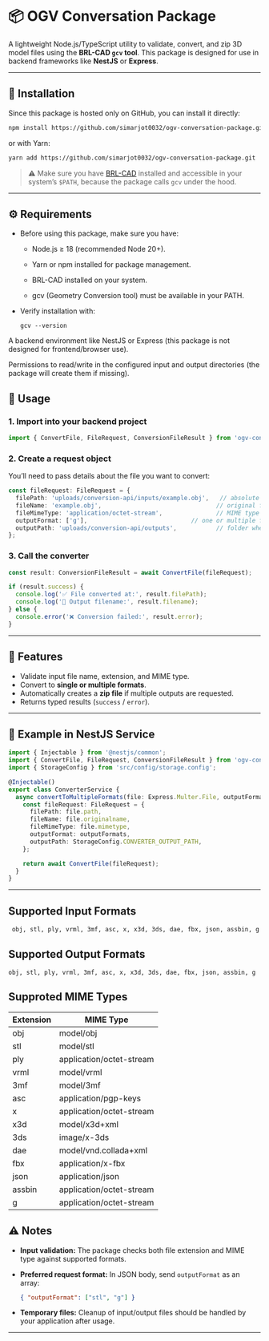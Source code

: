 
# 📦 OGV Conversation Package

A lightweight Node.js/TypeScript utility to validate, convert, and zip 3D model files using the **BRL-CAD `gcv` tool**.
This package is designed for use in backend frameworks like **NestJS** or **Express**.

---

## 🚀 Installation

Since this package is hosted only on GitHub, you can install it directly:

```bash
npm install https://github.com/simarjot0032/ogv-conversation-package.git
```

or with Yarn:

```bash
yarn add https://github.com/simarjot0032/ogv-conversation-package.git
```

> ⚠️ Make sure you have [BRL-CAD](https://github.com/BRL-CAD/brlcad/releases) installed and accessible in your system’s `$PATH`, because the package calls `gcv` under the hood.

---

## ⚙️ Requirements

- Before using this package, make sure you have:

    - Node.js ≥ 18 (recommended Node  20+).

    - Yarn or npm installed for package management.

    - BRL-CAD installed on your system.

    - gcv (Geometry Conversion tool) must be available in your PATH.

- Verify installation with:

    ```gcv --version```

A backend environment like NestJS or Express (this package is not designed for frontend/browser use).

Permissions to read/write in the configured input and output directories (the package will create them if missing).

## 📖 Usage

### 1. Import into your backend project

```ts
import { ConvertFile, FileRequest, ConversionFileResult } from 'ogv-conversation-package';
```

### 2. Create a request object

You’ll need to pass details about the file you want to convert:

```ts
const fileRequest: FileRequest = {
  filePath: 'uploads/conversion-api/inputs/example.obj',   // absolute or relative path to file
  fileName: 'example.obj',                                // original file name
  fileMimeType: 'application/octet-stream',               // MIME type of the input
  outputFormat: ['g'],                             // one or multiple formats
  outputPath: 'uploads/conversion-api/outputs',           // folder where converted files will be written
};
```

### 3. Call the converter

```ts
const result: ConversionFileResult = await ConvertFile(fileRequest);

if (result.success) {
  console.log('✅ File converted at:', result.filePath);
  console.log('📄 Output filename:', result.filename);
} else {
  console.error('❌ Conversion failed:', result.error);
}
```

---

## 🎯 Features

* Validate input file name, extension, and MIME type.
* Convert to **single or multiple formats**.
* Automatically creates a **zip file** if multiple outputs are requested.
* Returns typed results (`success` / `error`).

---

## 📂 Example in NestJS Service

```ts
import { Injectable } from '@nestjs/common';
import { ConvertFile, FileRequest, ConversionFileResult } from 'ogv-conversation-package';
import { StorageConfig } from 'src/config/storage.config';

@Injectable()
export class ConverterService {
  async convertToMultipleFormats(file: Express.Multer.File, outputFormats: string[]): Promise<ConversionFileResult> {
    const fileRequest: FileRequest = {
      filePath: file.path,
      fileName: file.originalname,
      fileMimeType: file.mimetype,
      outputFormat: outputFormats,
      outputPath: StorageConfig.CONVERTER_OUTPUT_PATH,
    };

    return await ConvertFile(fileRequest);
  }
}
```

---
## Supported Input Formats
``` obj, stl, ply, vrml, 3mf, asc, x, x3d, 3ds, dae, fbx, json, assbin, g```
## Supported Output Formats
```obj, stl, ply, vrml, 3mf, asc, x, x3d, 3ds, dae, fbx, json, assbin, g ```
## Supproted MIME Types
| Extension | MIME Type                |
| --------- | ------------------------ |
| obj       | model/obj                |
| stl       | model/stl                |
| ply       | application/octet-stream |
| vrml      | model/vrml               |
| 3mf       | model/3mf                |
| asc       | application/pgp-keys     |
| x         | application/octet-stream |
| x3d       | model/x3d+xml            |
| 3ds       | image/x-3ds              |
| dae       | model/vnd.collada+xml    |
| fbx       | application/x-fbx        |
| json      | application/json         |
| assbin    | application/octet-stream |
| g         | application/octet-stream |

## ⚠️ Notes
* **Input validation:** The package checks both file extension and MIME type against supported formats.
* **Preferred request format:** In JSON body, send `outputFormat` as an array:
  ```json
  { "outputFormat": ["stl", "g"] }
  ```

* **Temporary files:** Cleanup of input/output files should be handled by your application after usage.

---
